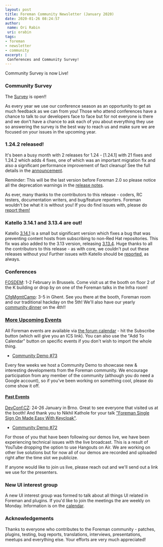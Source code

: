 ```yaml
---
layout: post
title: Foreman Community Newsletter (January 2020)
date: 2020-01-26 08:24:57
author:
 name: Ori Rabin
 uri: orabin
tags:
- foreman
- newsletter
- community
excerpt: |
 Conferences and Community Survey!
---
```


Community Survey is now Live!

### Community Survey

The [Survey](https://community.theforeman.org/t/the-2020-foreman-community-survey-is-live/16881)
is open!!

As every year we use our conference season as an opportunity to get as much feedback
as we can from you! Those who attend conferences have a chance to talk to our developers
face to face but for not everyone is there and we don't have a chance to ask each of
you about everything they use so answering the survey is the best way to reach us and
make sure we are focused on your issues in the upcoming year.


### 1.24.2 released!

It's been a busy month with 2 releases for 1.24 - [1.24.1] with 21 fixes
and 1.24.2 which adds 4 fixes, one of which was an important migration fix
and also a significant performance improvement of fact cleanup! 
See the full details in the [announcement][1_24_2]. 

Reminder: This will be the last version before Foreman 2.0 so please notice all the deprecation
warnings in the [release notes][1_24].

As ever, many thanks to the contributors to this release - coders, RC testers,
documentation writers, and bug/feature reporters. Foreman wouldn't be what it
is without you! If you do find issues with, please do [report them!][issues]

### Katello 3.14.1 and 3.13.4 are out!

Katello [3.14.1][k_3_14_1] is a small but significant version which
fixes a bug that was preventing content hosts from subscribing to non-Red Hat repositories. 
This fix was also added to the 3.13 version, releasing [3.13.4][k_3_13_4].
Huge thanks to all the contributors to this release - as with core, we couldn't
put out these releases without you! Further issues with Katello should be
[reported][k_issues], as always.


[1_24]: https://community.theforeman.org/t/foreman-1-24-0-has-been-released/16545
[1_24_1]: https://community.theforeman.org/t/foreman-1-24-1-has-been-released/16905
[1_24_2]: https://community.theforeman.org/t/foreman-1-24-2-has-been-released/17103
[k_3_14_1]: https://community.theforeman.org/t/katello-3-14-1-has-been-released/16976
[k_3_13_4]: https://community.theforeman.org/t/katello-3-13-4-is-ready-for-you/16990
[issues]: https://projects.theforeman.org/issues
[k_issues]: https://projects.theforeman.org/projects/katello/issues


### Conferences

[FOSDEM](https://fosdem.org/2020): 1-2 February in Brussels.
Come visit us at the booth  on floor 2 of the K building or
drop by on one of the Foreman talks in the Infra room!

[CfgMgmtCamp](https://cfgmgmtcamp.eu/ghent2020/): 3-5 in Ghent.
See you there at the booth, Foreman room and our traditional
hackday on the 5th!
We'll also have our yearly [community dinner](https://community.theforeman.org/t/foreman-community-dinner-config-management-camp/17052)
on the 4th!!

### [More Upcoming Events](https://community.theforeman.org/c/events/l/calendar)

All Foreman events are available via [the forum
calendar](https://community.theforeman.org/calendar) - hit the Subscribe button
(which will give you an ICS link). You can also use the "Add To Calendar" button
on specific events if you don't wish to import the whole thing.

* [Community Demo #73](https://community.theforeman.org/t/foreman-community-demo-73)

Every few weeks we host a Community Demo to showcase new & interesting developments from
the Foreman community. We encourage participation from any member of the community
(although you do need a Google account), so if you’ve been working on something cool,
please do come show it off.


#### [Past Events](https://community.theforeman.org/c/events/l/latest)

[DevConf.CZ](https://www.devconf.info/cz/): 24-26 January in Brno.
Great to see everyone that visited us at the booth!
And thank you to Nikhil Kathole for your talk 
["Foreman Single Sign On Made Easy With Keycloak"](https://devconfcz2020a.sched.com/event/YOpy/foreman-single-sign-on-made-easy-with-keycloak).

* [Community Demo #72](https://community.theforeman.org/t/foreman-community-demo-72)

For those of you that have been following our demos live, we have been experiencing
technical issues with the live broadcast.
This is a result of YouTube dropping the option to use Hangouts on Air.
We are working on other live solutions but for now all of our demos are recorded and
uploaded right after the time slot we publicize.

If anyone would like to join us live, please reach out and we'll send out a link we use
for the presenters.

### New UI interest group

A new UI interest group was formed to talk about all things UI related in Foreman and
plugins. If you'd like to join the meetings the are weekly on Monday.
Information is on the [calendar](https://community.theforeman.org/t/ui-interest-group-weekly-meeting/16866).


### Acknowledgements

Thanks to everyone who contributes to the Foreman community - patches, plugins,
testing, bug reports, translations, interviews, presentations, meetups and
everything else. Your efforts are very much appreciated!

